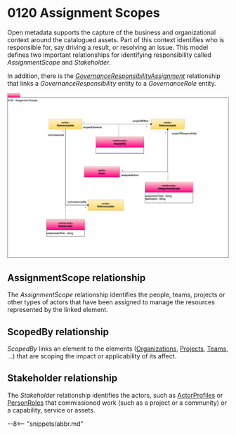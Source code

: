 <!-- SPDX-License-Identifier: CC-BY-4.0 -->
<!-- Copyright Contributors to the Egeria project. -->

# 0120 Assignment Scopes

Open metadata supports the capture of the business and organizational context around the catalogued assets.  Part of this context identifies who is responsible for, say driving a result, or resolving an issue.  This model defines two important relationships for identifying responsibility called *AssignmentScope* and *Stakeholder*.

In addition, there is the [*GovernanceResponsibilityAssignment*](/types/4/0445-Governance-Roles) relationship that links a *GovernanceResponsibility* entity to a *GovernanceRole* entity.


![UML](0120-Assignment-Scopes.svg)

## AssignmentScope relationship

The *AssignmentScope* relationship identifies the people, teams, projects or other types of actors that have been assigned to manage the resources represented by the linked element.

## ScopedBy relationship

*ScopedBy* links an element to the elements ([Organizations](/types/5/), [Projects](/types/1/0115-Teams), [Teams](/types/1/0115-Teams), ...) that are scoping the impact or applicability of its affect.

## Stakeholder relationship

The *Stakeholder* relationship identifies the actors, such as [ActorProfiles](/types/1/0110-Actors) or [PersonRoles](/types/1/0112-people) that commissioned work (such as a project or a community) or a capability, service or assets.

--8<-- "snippets/abbr.md"
